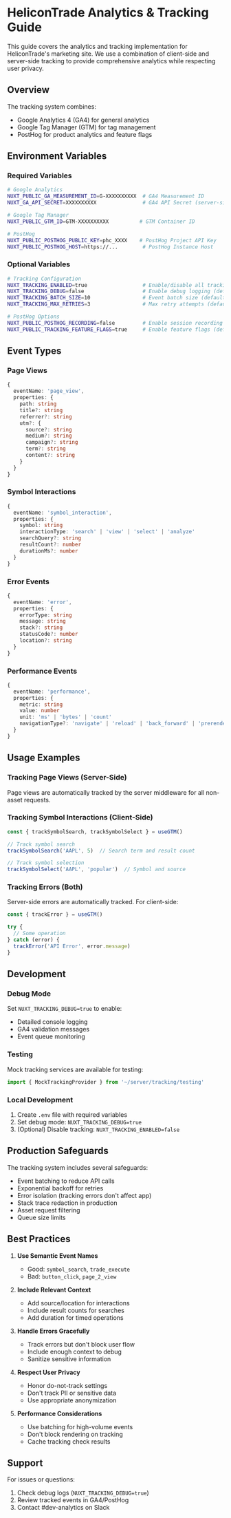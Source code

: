 # HeliconTrade Analytics & Tracking Guide

This guide covers the analytics and tracking implementation for HeliconTrade's marketing site. We use a combination of client-side and server-side tracking to provide comprehensive analytics while respecting user privacy.

## Overview

The tracking system combines:
- Google Analytics 4 (GA4) for general analytics
- Google Tag Manager (GTM) for tag management
- PostHog for product analytics and feature flags

## Environment Variables

### Required Variables

```bash
# Google Analytics
NUXT_PUBLIC_GA_MEASUREMENT_ID=G-XXXXXXXXXX  # GA4 Measurement ID
NUXT_GA_API_SECRET=XXXXXXXXXX               # GA4 API Secret (server-side)

# Google Tag Manager
NUXT_PUBLIC_GTM_ID=GTM-XXXXXXXXXX          # GTM Container ID

# PostHog
NUXT_PUBLIC_POSTHOG_PUBLIC_KEY=phc_XXXX    # PostHog Project API Key
NUXT_PUBLIC_POSTHOG_HOST=https://...        # PostHog Instance Host
```

### Optional Variables

```bash
# Tracking Configuration
NUXT_TRACKING_ENABLED=true                  # Enable/disable all tracking (default: true)
NUXT_TRACKING_DEBUG=false                   # Enable debug logging (default: false)
NUXT_TRACKING_BATCH_SIZE=10                 # Event batch size (default: 10)
NUXT_TRACKING_MAX_RETRIES=3                 # Max retry attempts (default: 3)

# PostHog Options
NUXT_PUBLIC_POSTHOG_RECORDING=false         # Enable session recording (default: false)
NUXT_PUBLIC_TRACKING_FEATURE_FLAGS=true     # Enable feature flags (default: false)
```

## Event Types

### Page Views
```typescript
{
  eventName: 'page_view',
  properties: {
    path: string
    title?: string
    referrer?: string
    utm?: {
      source?: string
      medium?: string
      campaign?: string
      term?: string
      content?: string
    }
  }
}
```

### Symbol Interactions
```typescript
{
  eventName: 'symbol_interaction',
  properties: {
    symbol: string
    interactionType: 'search' | 'view' | 'select' | 'analyze'
    searchQuery?: string
    resultCount?: number
    durationMs?: number
  }
}
```

### Error Events
```typescript
{
  eventName: 'error',
  properties: {
    errorType: string
    message: string
    stack?: string
    statusCode?: number
    location?: string
  }
}
```

### Performance Events
```typescript
{
  eventName: 'performance',
  properties: {
    metric: string
    value: number
    unit: 'ms' | 'bytes' | 'count'
    navigationType?: 'navigate' | 'reload' | 'back_forward' | 'prerender'
  }
}
```

## Usage Examples

### Tracking Page Views (Server-Side)
Page views are automatically tracked by the server middleware for all non-asset requests.

### Tracking Symbol Interactions (Client-Side)
```typescript
const { trackSymbolSearch, trackSymbolSelect } = useGTM()

// Track symbol search
trackSymbolSearch('AAPL', 5)  // Search term and result count

// Track symbol selection
trackSymbolSelect('AAPL', 'popular')  // Symbol and source
```

### Tracking Errors (Both)
Server-side errors are automatically tracked. For client-side:

```typescript
const { trackError } = useGTM()

try {
  // Some operation
} catch (error) {
  trackError('API Error', error.message)
}
```

## Development

### Debug Mode
Set `NUXT_TRACKING_DEBUG=true` to enable:
- Detailed console logging
- GA4 validation messages
- Event queue monitoring

### Testing
Mock tracking services are available for testing:
```typescript
import { MockTrackingProvider } from '~/server/tracking/testing'
```

### Local Development
1. Create `.env` file with required variables
2. Set debug mode: `NUXT_TRACKING_DEBUG=true`
3. (Optional) Disable tracking: `NUXT_TRACKING_ENABLED=false`

## Production Safeguards

The tracking system includes several safeguards:
- Event batching to reduce API calls
- Exponential backoff for retries
- Error isolation (tracking errors don't affect app)
- Stack trace redaction in production
- Asset request filtering
- Queue size limits

## Best Practices

1. **Use Semantic Event Names**
   - Good: `symbol_search`, `trade_execute`
   - Bad: `button_click`, `page_2_view`

2. **Include Relevant Context**
   - Add source/location for interactions
   - Include result counts for searches
   - Add duration for timed operations

3. **Handle Errors Gracefully**
   - Track errors but don't block user flow
   - Include enough context to debug
   - Sanitize sensitive information

4. **Respect User Privacy**
   - Honor do-not-track settings
   - Don't track PII or sensitive data
   - Use appropriate anonymization

5. **Performance Considerations**
   - Use batching for high-volume events
   - Don't block rendering on tracking
   - Cache tracking check results

## Support

For issues or questions:
1. Check debug logs (`NUXT_TRACKING_DEBUG=true`)
2. Review tracked events in GA4/PostHog
3. Contact #dev-analytics on Slack
